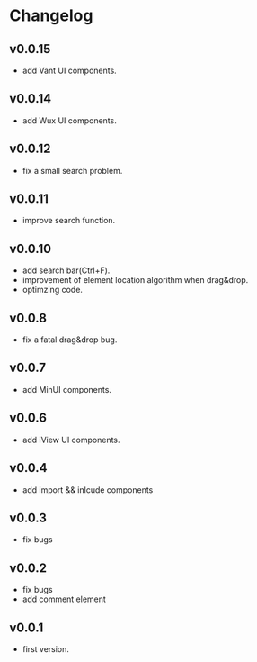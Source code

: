 # Changelog

## v0.0.15
* add Vant UI components.

## v0.0.14
* add Wux UI components.

## v0.0.12
* fix a small search problem.

## v0.0.11
* improve search function.

## v0.0.10
* add search bar(Ctrl+F).
* improvement of element location algorithm when drag&drop.
* optimzing code.

## v0.0.8
* fix a fatal drag&drop bug.

## v0.0.7
* add MinUI components.

## v0.0.6
* add iView UI components.

## v0.0.4
* add import && inlcude components

## v0.0.3
* fix bugs

## v0.0.2
* fix bugs
* add comment element

## v0.0.1
* first version.
